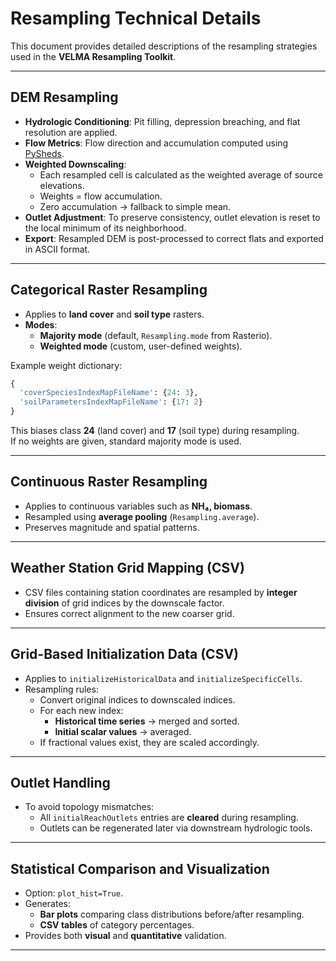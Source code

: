 # Resampling Technical Details

This document provides detailed descriptions of the resampling strategies used in the **VELMA Resampling Toolkit**.

---

## DEM Resampling

- **Hydrologic Conditioning**: Pit filling, depression breaching, and flat resolution are applied.  
- **Flow Metrics**: Flow direction and accumulation computed using [PySheds](https://github.com/mdbartos/pysheds).  
- **Weighted Downscaling**:  
  - Each resampled cell is calculated as the weighted average of source elevations.  
  - Weights = flow accumulation.  
  - Zero accumulation → fallback to simple mean.  
- **Outlet Adjustment**: To preserve consistency, outlet elevation is reset to the local minimum of its neighborhood.  
- **Export**: Resampled DEM is post-processed to correct flats and exported in ASCII format.

---

## Categorical Raster Resampling

- Applies to **land cover** and **soil type** rasters.  
- **Modes**:  
  - **Majority mode** (default, `Resampling.mode` from Rasterio).  
  - **Weighted mode** (custom, user-defined weights).  

Example weight dictionary:

```python
{
  'coverSpeciesIndexMapFileName': {24: 3},
  'soilParametersIndexMapFileName': {17: 2}
}
```

This biases class **24** (land cover) and **17** (soil type) during resampling.  
If no weights are given, standard majority mode is used.

---

## Continuous Raster Resampling

- Applies to continuous variables such as **NH₄, biomass**.  
- Resampled using **average pooling** (`Resampling.average`).  
- Preserves magnitude and spatial patterns.

---

## Weather Station Grid Mapping (CSV)

- CSV files containing station coordinates are resampled by **integer division** of grid indices by the downscale factor.  
- Ensures correct alignment to the new coarser grid.

---

## Grid-Based Initialization Data (CSV)

- Applies to `initializeHistoricalData` and `initializeSpecificCells`.  
- Resampling rules:  
  - Convert original indices to downscaled indices.  
  - For each new index:  
    - **Historical time series** → merged and sorted.  
    - **Initial scalar values** → averaged.  
  - If fractional values exist, they are scaled accordingly.  

---

## Outlet Handling

- To avoid topology mismatches:  
  - All `initialReachOutlets` entries are **cleared** during resampling.  
  - Outlets can be regenerated later via downstream hydrologic tools.  

---

## Statistical Comparison and Visualization

- Option: `plot_hist=True`.  
- Generates:  
  - **Bar plots** comparing class distributions before/after resampling.  
  - **CSV tables** of category percentages.  
- Provides both **visual** and **quantitative** validation.  

---
